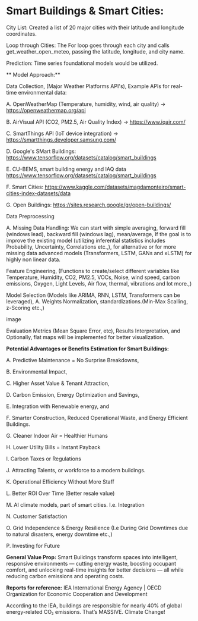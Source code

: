 # Smart Buildings & Smart Cities:

City List: Created a list of 20 major cities with their latitude and longitude coordinates.

Loop through Cities: The For loop goes through each city and calls get_weather_open_meteo, passing the latitude, longitude, and city name.

Prediction: Time series foundational models would be utilized.

** Model Approach:**

Data Collection, (Major Weather Platforms API's), Example APIs for real-time environmental data: 

A. OpenWeatherMap (Temperature, humidity, wind, air quality) → https://openweathermap.org/api

B. AirVisual API (CO2, PM2.5, Air Quality Index) → https://www.iqair.com/

C. SmartThings API (IoT device integration) → https://smartthings.developer.samsung.com/

D. Google's SMart Buildings: https://www.tensorflow.org/datasets/catalog/smart_buildings

E. CU-BEMS, smart building energy and IAQ data https://www.tensorflow.org/datasets/catalog/smart_buildings

F. Smart Cities: https://www.kaggle.com/datasets/magdamonteiro/smart-cities-index-datasets/data

G. Open Buildings: https://sites.research.google/gr/open-buildings/

Data Preprocessing

A. Missing Data Handling: We can start with simple averaging, forward fill (windows lead), backward fill (windows lag), mean/average, If the goal is to improve the existing model (utilizing inferential statistics includes Probability, Uncertainty, Correlations etc.,), for alternative or for more missing data advanced models (Transformers, LSTM, GANs and xLSTM) for highly non linear data.

Feature Engineering, (Functions to create/select different variables like Temperature, Humidity, CO2, PM2.5, VOCs, Noise, wind speed, carbon emissions, Oxygen, Light Levels, Air flow, thermal, vibrations and lot more.,)

Model Selection (Models like ARIMA, RNN, LSTM, Transformers can be leveraged), A. Weights Normalization, standardizations.(Min-Max Scalling, z-Scoring etc.,)

image

Evaluation Metrics (Mean Square Error, etc),
Results Interpretation, and
Optionally, flat maps will be implemented for better visualization.


**Potential Advantages or Benefits Estimation for Smart Buildings:**

A. Predictive Maintenance = No Surprise Breakdowns,

B. Environmental Impact,

C. Higher Asset Value & Tenant Attraction,

D. Carbon Emission, Energy Optimization and Savings,

E. Integration with Renewable energy, and

F. Smarter Construction, Reduced Operational Waste, and Energy Efficient Buildings.

G. Cleaner Indoor Air = Healthier Humans

H. Lower Utility Bills = Instant Payback

I. Carbon Taxes or Regulations

J. Attracting Talents, or workforce to a modern buildings.

K. Operational Efficiency Without More Staff

L. Better ROI Over Time (Better resale value)

M. AI climate models, part of smart cities. I.e. Integration

N. Customer Satisfaction

O. Grid Independence & Energy Resilience (I.e During Grid Downtimes due to natural disasters, energy downtime etc.,)

P. Investing for Future

**General Value Prop:** Smart Buildings transform spaces into intelligent, responsive environments — cutting energy waste, boosting occupant comfort, and unlocking real-time insights for better decisions — all while reducing carbon emissions and operating costs.

**Reports for reference:** IEA International Energy Agency | OECD Organization for Economic Cooperation and Development

According to the IEA, buildings are responsible for nearly 40% of global energy-related CO₂ emissions. That’s MASSIVE. Climate Change!

